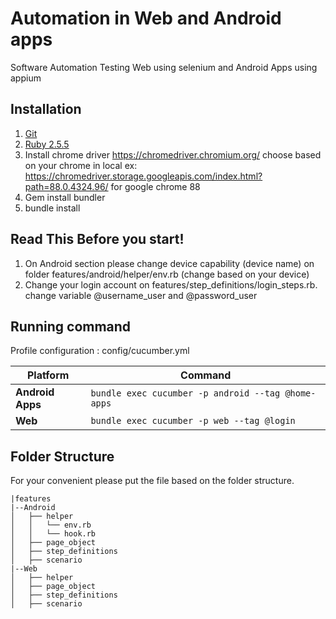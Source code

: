 # Automation in Web and Android apps 
Software Automation Testing Web using selenium and Android Apps using appium

## Installation
1. [Git](https://www.atlassian.com/git/tutorials/install-git)
2. [Ruby 2.5.5](https://www.phusionpassenger.com/library/walkthroughs/deploy/ruby/ownserver/nginx/oss/install_language_runtime.html)
3. Install chrome driver https://chromedriver.chromium.org/ choose based on your chrome in local ex: https://chromedriver.storage.googleapis.com/index.html?path=88.0.4324.96/ for google chrome 88
4. Gem install bundler
5. bundle install

## Read This Before you start!
1. On Android section please change device capability (device name) on folder features/android/helper/env.rb (change based on your device)
2. Change your login account on features/step_definitions/login_steps.rb. change variable @username_user and @password_user

## Running command
   Profile configuration : config/cucumber.yml

| Platform            | Command                                                |
|---------------------|------------------------------------------------------- |
| **Android Apps**    | `bundle exec cucumber -p android --tag @home-apps`     |
| **Web**             | `bundle exec cucumber -p web --tag @login`             |

## Folder Structure
For your convenient please put the file based on the folder structure.

```
|features
|--Android
│   ├── helper
│   │   └── env.rb
│   │   └── hook.rb
│   ├── page_object
│   ├── step_definitions
│   ├── scenario
|--Web
│   ├── helper
│   ├── page_object
│   ├── step_definitions
│   ├── scenario
```
